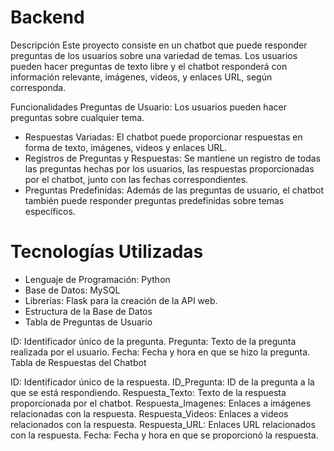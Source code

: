 # Backend
Descripción
Este proyecto consiste en un chatbot que puede responder preguntas de los usuarios sobre una variedad de temas. Los usuarios pueden hacer preguntas de texto libre y el chatbot responderá con información relevante, imágenes, videos, y enlaces URL, según corresponda.

Funcionalidades
Preguntas de Usuario: Los usuarios pueden hacer preguntas sobre cualquier tema.
- Respuestas Variadas: El chatbot puede proporcionar respuestas en forma de texto, imágenes, videos y enlaces URL.
- Registros de Preguntas y Respuestas: Se mantiene un registro de todas las preguntas hechas por los usuarios, las respuestas proporcionadas por el chatbot, junto con las fechas correspondientes.
- Preguntas Predefinidas: Además de las preguntas de usuario, el chatbot también puede responder preguntas predefinidas sobre temas específicos.
# Tecnologías Utilizadas
- Lenguaje de Programación: Python
- Base de Datos: MySQL
- Librerías: Flask para la creación de la API web.
- Estructura de la Base de Datos
- Tabla de Preguntas de Usuario

ID: Identificador único de la pregunta.
Pregunta: Texto de la pregunta realizada por el usuario.
Fecha: Fecha y hora en que se hizo la pregunta.
Tabla de Respuestas del Chatbot

ID: Identificador único de la respuesta.
ID_Pregunta: ID de la pregunta a la que se está respondiendo.
Respuesta_Texto: Texto de la respuesta proporcionada por el chatbot.
Respuesta_Imagenes: Enlaces a imágenes relacionadas con la respuesta.
Respuesta_Videos: Enlaces a videos relacionados con la respuesta.
Respuesta_URL: Enlaces URL relacionados con la respuesta.
Fecha: Fecha y hora en que se proporcionó la respuesta.

